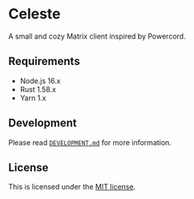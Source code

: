 # Celeste

A small and cozy Matrix client inspired by Powercord.

## Requirements

- Node.js 16.x
- Rust 1.58.x
- Yarn 1.x

## Development

Please read [`DEVELOPMENT.md`](DEVELOPMENT.md) for more information.

## License

This is licensed under the [MIT license](LICENSE).
